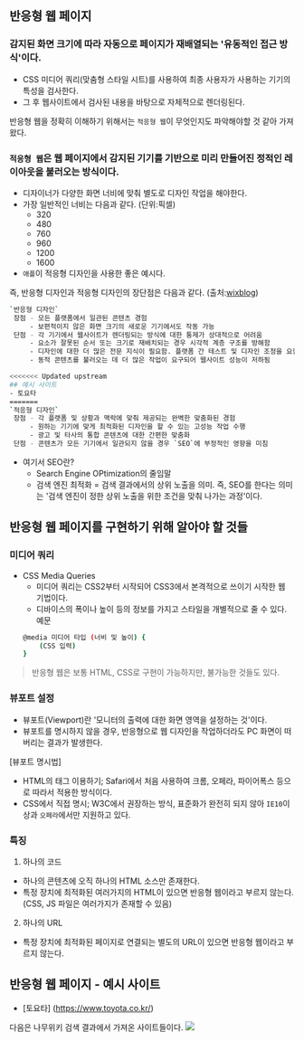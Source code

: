 ## 반응형 웹 페이지
### 감지된 화면 크기에 따라 자동으로 페이지가 재배열되는 '유동적인 접근 방식'이다.
- CSS 미디어 쿼리(맞춤형 스타일 시트)를 사용하여 최종 사용자가 사용하는 기기의 특성을 검사한다.
- 그 후 웹사이트에서 검사된 내용을 바탕으로 자체적으로 렌더링된다.

반응형 웹을 정확히 이해하기 위해서는 `적응형 웹`이 무엇인지도 파악해야할 것 같아 가져왔다.

### `적응형 웹`은 웹 페이지에서 감지된 기기를 기반으로 미리 만들어진 정적인 레이아웃을 불러오는 방식이다.
- 디자이너가 다양한 화면 너비에 맞춰 별도로 디자인 작업을 해야한다.
- 가장 일반적인 너비는 다음과 같다. (단위:픽셀)
    - 320
    - 480
    - 760
    - 960
    - 1200
    - 1600
- `애플`이 적응형 디자인을 사용한 좋은 예시다.

즉, 반응형 디자인과 적응형 디자인의 장단점은 다음과 같다. (출처:[wixblog](https://ko.wix.com/blog/post/responsive-vs-adaptive-design))
```bash
`반응형 디자인`
 장점 - 모든 플랫폼에서 일관된 콘텐츠 경험
     - 보편적이지 않은 화면 크기의 새로운 기기에서도 작동 가능
 단점 - 각 기기에서 웹사이트가 렌더링되는 방식에 대한 통제가 상대적으로 어려움
     - 요소가 잘못된 순서 또는 크기로 재배치되는 경우 시각적 계층 구조를 방해함
     - 디자인에 대한 더 많은 전문 지식이 필요함. 플랫폼 간 테스트 및 디자인 조정을 요함
     - 동적 콘텐츠를 불러오는 데 더 많은 작업이 요구되어 웹사이트 성능이 저하됨

<<<<<<< Updated upstream
## 예시 사이트
- 토요타 
=======
`적응형 디자인`
 장점 - 각 플랫폼 및 상황과 맥락에 맞춰 제공되는 완벽한 맞춤화된 경험
     - 원하는 기기에 맞게 최적화된 디자인을 할 수 있는 고성능 작업 수행
     - 광고 및 타사의 통합 콘텐츠에 대한 간편한 맞춤화
 단점 - 콘텐츠가 모든 기기에서 일관되지 않을 경우 `SEO`에 부정적인 영향을 미침
```
* 여기서 SEO란?
  - Search Engine OPtimization의 줄임말
  - 검색 엔진 최적화 = 검색 결과에서의 상위 노출을 의미.
    즉, SEO를 한다는 의미는 '검색 엔진이 정한 상위 노출을 위한 조건을 맞춰 나가는 과정'이다.

## 반응형 웹 페이지를 구현하기 위해 알아야 할 것들
### 미디어 쿼리
- CSS Media Queries
    - 미디어 쿼리는 CSS2부터 시작되어 CSS3에서 본격적으로 쓰이기 시작한 웹 기법이다.
    - 디바이스의 폭이나 높이 등의 정보를 가지고 스타일을 개별적으로 줄 수 있다.
    예문
    ```bash
    @media 미디어 타입 (너비 및 높이) {
        (CSS 입력)
    }       
    ```

> 반응형 웹은 보통 HTML, CSS로 구현이 가능하지만, 불가능한 것들도 있다.

### 뷰포트 설정
- 뷰포트(Viewport)란 '모니터의 출력에 대한 화면 영역을 설정하는 것'이다.
- 뷰포트를 명시하지 않을 경우, 반응형으로 웹 디자인을 작업하더라도 PC 화면이 떠버리는 결과가 발생한다.

[뷰포트 명시법]
- HTML의 <meta> 태그 이용하기; Safari에서 처음 사용하여 크롬, 오페라, 파이어폭스 등으로 따라서 적용한 방식이다.
- CSS에서 직접 명시; W3C에서 권장하는 방식, 표준화가 완전히 되지 않아 `IE10`이상과 `오페라`에서만 지원하고 있다.

### 특징
1) 하나의 코드
- 하나의 콘텐츠에 오직 하나의 HTML 소스만 존재한다.
- 특정 장치에 최적화된 여러가지의 HTML이 있으면 반응형 웹이라고 부르지 않는다.
  (CSS, JS 파일은 여러가지가 존재할 수 있음)
2) 하나의 URL
- 특정 장치에 최적화된 페이지로 연결되는 별도의 URL이 있으면 반응형 웹이라고 부르지 않는다.

## 반응형 웹 페이지 - 예시 사이트
- [토요타] (https://www.toyota.co.kr/)

다음은 나무위키 검색 결과에서 가져온 사이트들이다.
<img src="나무위키_반응형 예시사이트.png">

